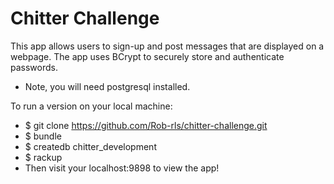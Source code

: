 Chitter Challenge
=================

This app allows users to sign-up and post messages that are displayed on a webpage.  The app uses BCrypt to securely store and authenticate passwords.

* Note, you will need postgresql installed.

To run a version on your local machine:

- $ git clone https://github.com/Rob-rls/chitter-challenge.git
- $ bundle
- $ createdb chitter_development
- $ rackup
- Then visit your localhost:9898 to view the app!
